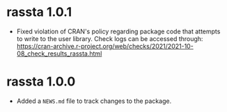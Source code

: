 # rassta 1.0.1

* Fixed violation of CRAN's policy regarding package code that attempts to write
to the user library. Check logs can be accessed through:
https://cran-archive.r-project.org/web/checks/2021/2021-10-08_check_results_rassta.html


# rassta 1.0.0

* Added a `NEWS.md` file to track changes to the package.
